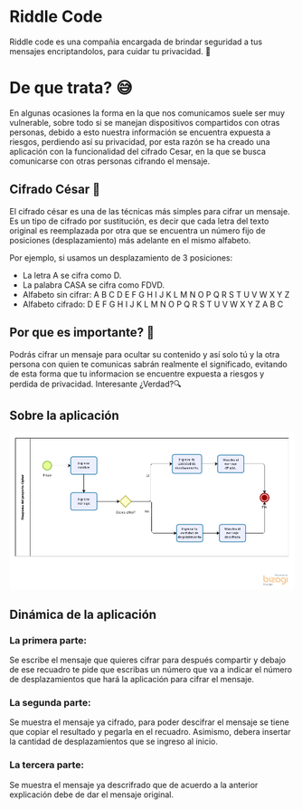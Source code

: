 # Riddle Code 
Riddle code es una compañia encargada de brindar seguridad a tus mensajes encriptandolos, para cuidar tu privacidad. 🤗

# De que trata? 😅
En algunas ocasiones la forma en la que nos comunicamos suele ser muy vulnerable, sobre todo si se manejan dispositivos compartidos con otras personas, debido a esto nuestra información se encuentra expuesta a riesgos, perdiendo así su privacidad, por esta razón se ha creado una aplicación con la funcionalidad del cifrado Cesar, en la que se busca comunicarse con otras personas cifrando el mensaje. 

## Cifrado César 🧐

El cifrado césar es una de las técnicas más simples para cifrar un mensaje. Es un tipo de cifrado por sustitución, es decir que cada letra del texto original es reemplazada por otra que se encuentra un número fijo de posiciones (desplazamiento) más adelante en el mismo alfabeto.

Por ejemplo, si usamos un desplazamiento de 3 posiciones:

- La letra A se cifra como D.
- La palabra CASA se cifra como FDVD.
- Alfabeto sin cifrar: A B C D E F G H I J K L M N O P Q R S T U V W X Y Z
- Alfabeto cifrado: D E F G H I J K L M N O P Q R S T U V W X Y Z A B C

## Por que es importante? 🤠

Podrás cifrar un mensaje para ocultar su contenido y así solo tú y la otra persona con quien te comunicas sabrán realmente el significado, evitando de esta forma que tu informacion se encuentre expuesta a riesgos y perdida de privacidad.
Interesante ¿Verdad?🔍

## Sobre la aplicación

![Diagrama](src/img/Diagrama.png "Diagrama")
           

## Dinámica de la aplicación

### La primera parte:
Se escribe el mensaje que quieres cifrar para después compartir y debajo de ese recuadro te pide que escribas un número que va a indicar el número de desplazamientos que hará la aplicación para cifrar el mensaje.

### La segunda parte:
Se muestra el mensaje ya cifrado, para poder descifrar el mensaje se tiene que copiar el resultado y pegarla en el recuadro. Asimismo, debera insertar la cantidad de desplazamientos que se ingreso al inicio.

### La tercera parte:
Se muestra el mensaje ya descrifrado que de acuerdo a la anterior explicación debe de dar el mensaje original.


